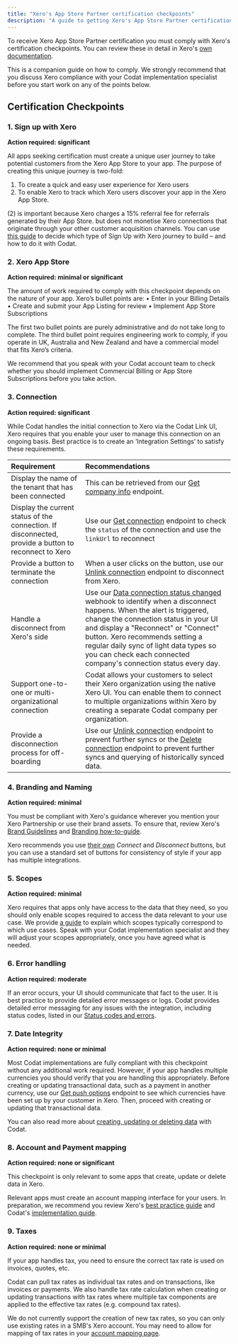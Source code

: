 ```yaml
---
title: "Xero's App Store Partner certification checkpoints"
description: "A guide to getting Xero's App Store Partner certification with Codat"
--- 
```


To receive Xero App Store Partner certification you must comply with Xero's certification checkpoints. You can review these in detail in Xero's [own documentation](https://developer.xero.com/documentation/xero-app-store/app-partner-guides/certification-checkpoints/). 

This is a companion guide on how to comply. We strongly recommend that you discuss Xero compliance with your Codat implementation specialist before you start work on any of the points below.

## Certification Checkpoints

### 1. Sign up with Xero

**Action required: significant**

All apps seeking certification must create a unique user journey to take potential customers from the Xero App Store to your app. The purpose of creating this unique journey is two-fold:
1)	To create a quick and easy user experience for Xero users
2)	To enable Xero to track which Xero users discover your app in the Xero App Store.

(2) is important because Xero charges a 15% referral fee for referrals generated by their App Store.  but does not monetise Xero connections that originate through your other customer acquisition channels.
You can use [this guide](/integrations/accounting/xero/partner-certification/sign-up-with-xero) to decide which type of Sign Up with Xero journey to build – and how to do it with Codat.

### 2. Xero App Store

**Action required: minimal or significant**

The amount of work required to comply with this checkpoint depends on the nature of your app. Xero’s bullet points are:
•	Enter in your Billing Details
•	Create and submit your App Listing for review
•	Implement App Store Subscriptions

The first two bullet points are purely administrative and do not take long to complete. The third bullet point requires engineering work to comply, if you operate in UK, Australia and New Zealand and have a commercial model that fits Xero’s criteria. 

We recommend that you speak with your Codat account team to check whether you should implement Commercial Billing or App Store Subscriptions before you take action. 

### 3. Connection

**Action required: significant**

While Codat handles the initial connection to Xero via the Codat Link UI, Xero requires that you enable your user to manage this connection on an ongoing basis. Best practice is to create an ‘Integration Settings’ to satisfy these requirements.

| Requirement | Recommendations |
| :-- | :-- |
| Display the name of the tenant that has been connected | This can be retrieved from our [Get company info](/accounting-api#/operations/get-company-info) endpoint. |
| Display the current status of the connection. If disconnected, provide a button to reconnect to Xero | Use our [Get connection](/platform-api#/operations/get-company-connection) endpoint to check the `status` of the connection and use the `linkUrl` to reconnect|
| Provide a button to terminate the connection | When a user clicks on the button, use our [Unlink connection](/platform-api#/operations/unlink-connection) endpoint to disconnect from Xero. |
| Handle a disconnect from Xero's side | Use our [Data connection status changed](/using-the-api/webhooks/core-rules-types#company-data-connection-status-changed) webhook to identify when a disconnect happens. When the alert is triggered, change the connection status in your UI and display a "Reconnect" or "Connect" button. Xero recommends setting a regular daily sync of light data types so you can check each connected company's connection status every day.|
| Support one-to-one or multi-organizational connection | Codat allows your customers to select their Xero organization using the native Xero UI. You can enable them to connect to multiple organizations within Xero by creating a separate Codat company per organization. |
| Provide a disconnection process for off-boarding | Use our [Unlink connection](/platform-api#/operations/unlink-connection) endpoint to prevent further syncs or the [Delete connection](/platform-api#/operations/delete-company-connection) endpoint to prevent further syncs and querying of historically synced data.|

### 4. Branding and Naming

**Action required: minimal**

You must be compliant with Xero's guidance wherever you mention your Xero Partnership or use their brand assets. To ensure that, review Xero's [Brand Guidelines](https://developer.xero.com/static/otherfiles/xero-app-partner-brand-guidelines.pdf) and [Branding how-to-guide](https://developer.xero.com/documentation/guides/how-to-guides/branding-your-integration/).

Xero recommends you use [their own](https://developer.xero.com/documentation/guides/how-to-guides/branding-your-integration/) _Connect_ and _Disconnect_ buttons, but you can use a standard set of buttons for consistency of style if your app has multiple integrations. 

### 5. Scopes

**Action required: minimal**

Xero requires that apps only have access to the data that they need, so you should only enable scopes required to access the data relevant to your use case. We provide [a guide](/integrations/accounting/xero/partner-certification/scopes) to explain which scopes typically correspond to which use cases. Speak with your Codat implementation specialist and they will adjust your scopes appropriately, once you have agreed what is needed.

### 6. Error handling

**Action required: moderate**

If an error occurs, your UI should communicate that fact to the user. It is best practice to provide detailed error messages or logs. Codat provides detailed error messaging for any issues with the integration, including status codes, listed in our [Status codes and errors](/using-the-api/errors).

### 7. Date Integrity

**Action required: none or minimal**

Most Codat implementations are fully compliant with this checkpoint without any additional work required. However, if your app handles multiple currencies you should verify that you are handling this appropriately.
Before creating or updating transactional data, such as a payment in another currency, use our [Get push options](https://docs.codat.io/platform-api#/operations/get-create-update-model-options-by-data-type) endpoint to see which currencies have been set up by your customer in Xero. Then, proceed with creating or updating that transactional data.

You can also read more about [creating, updating or deleting data](https://docs.codat.io/using-the-api/push) with Codat.

### 8. Account and Payment mapping

**Action required: none or significant**

This checkpoint is only relevant to some apps that create, update or delete data in Xero. 

Relevant apps must create an account mapping interface for your users. In preparation, we recommend you review Xero's [best practice guide](https://developer.xero.com/documentation/guides/how-to-guides/integration-best-practices) and Codat's [implementation guide](/using-the-api/best-practices/implementing-a-mapping-page).
  
### 9. Taxes

**Action required: none or minimal**

If your app handles tax, you need to ensure the correct tax rate is used on invoices, quotes, etc. 

Codat can pull tax rates as individual tax rates and on transactions, like invoices or payments. We also handle tax rate calculation when creating or updating transactions with tax rates where multiple tax components are applied to the effective tax rates (e.g. compound tax rates).

We do not currently support the creation of new tax rates, so you can only use existing rates in a SMB's Xero account. You may need to allow for mapping of tax rates in your [account mapping page](/integrations/accounting/xero/partner-certification/checkpoints-app-store#12-account-mapping).
